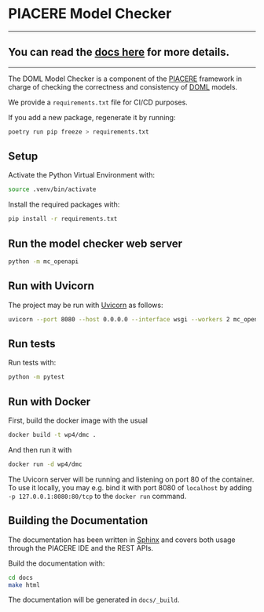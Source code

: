 # PIACERE Model Checker
_______________________
## **You can read the [docs here](https://andreafranchini.com/piacere-model-checker/) for more details.**
_______________________

The DOML Model Checker is a component of the [PIACERE](https://www.piacere-project.eu/) framework
in charge of checking the correctness and consistency of
[DOML](https://www.piacere-doml.deib.polimi.it/) models.


 We provide a `requirements.txt` file for CI/CD purposes.

 If you add a new package, regenerate it by running:
 
 ```sh
 poetry run pip freeze > requirements.txt
 ```

## Setup

Activate the Python Virtual Environment with:
```sh
source .venv/bin/activate
```
Install the required packages with:
```sh
pip install -r requirements.txt
```

## Run the model checker web server
```sh
python -m mc_openapi
```

## Run with Uvicorn

The project may be run with [Uvicorn](https://www.uvicorn.org/) as follows:
```sh
uvicorn --port 8080 --host 0.0.0.0 --interface wsgi --workers 2 mc_openapi.app_config:app
```
## Run tests

Run tests with:
```sh
python -m pytest
```


## Run with Docker

First, build the docker image with the usual
```sh
docker build -t wp4/dmc .
```
And then run it with
```sh
docker run -d wp4/dmc
```
The Uvicorn server will be running and listening on port 80 of the container.
To use it locally, you may e.g. bind it with port 8080 of `localhost`
by adding `-p 127.0.0.1:8080:80/tcp` to the `docker run` command.


## Building the Documentation

The documentation has been written in [Sphinx](https://www.sphinx-doc.org/)
and covers both usage through the PIACERE IDE and the REST APIs.

Build the documentation with:
```sh
cd docs
make html
```

The documentation will be generated in `docs/_build`.
